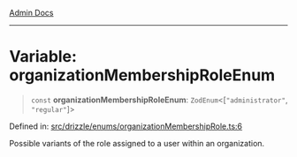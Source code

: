 [Admin Docs](/)

***

# Variable: organizationMembershipRoleEnum

> `const` **organizationMembershipRoleEnum**: `ZodEnum`\<\[`"administrator"`, `"regular"`\]\>

Defined in: [src/drizzle/enums/organizationMembershipRole.ts:6](https://github.com/syedali237/talawa-api/blob/98bc58250f2ff99b91cd3ae158cc2ad171f7d560/src/drizzle/enums/organizationMembershipRole.ts#L6)

Possible variants of the role assigned to a user within an organization.
